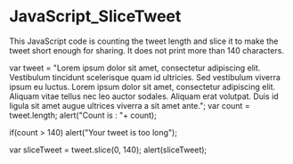 # JavaScript_SliceTweet
This JavaScript code is counting the tweet length and slice it to make the tweet short enough for sharing. It does not print more than 140 characters.

var tweet = "Lorem ipsum dolor sit amet, consectetur adipiscing elit. Vestibulum tincidunt scelerisque quam id ultricies. Sed vestibulum viverra ipsum eu luctus. Lorem ipsum dolor sit amet, consectetur adipiscing elit. Aliquam vitae tellus nec leo auctor sodales. Aliquam erat volutpat. Duis id ligula sit amet augue ultrices viverra a sit amet ante.";
var count = tweet.length;
alert("Count is : "+ count);

if(count > 140)
    alert("Your tweet is too long");

var sliceTweet = tweet.slice(0, 140);
alert(sliceTweet);

